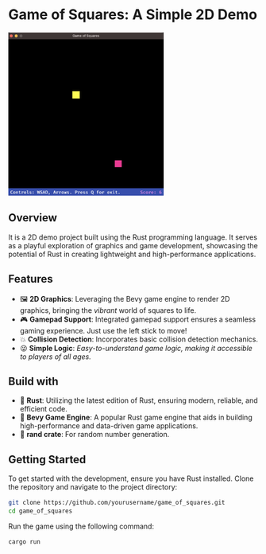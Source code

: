 # Game of Squares: A Simple 2D Demo

<img src="./repo_assets/screen.png" width="313" alt="screenshot">

## Overview
It is a 2D demo project built using the Rust programming language. It serves as a playful exploration of graphics and game development, showcasing the potential of Rust in creating lightweight and high-performance applications.

## Features
- 🖼️ **2D Graphics**: Leveraging the Bevy game engine to render 2D graphics, bringing the _vibrant_ world of squares to life.
- 🎮 **Gamepad Support**: Integrated gamepad support ensures a seamless gaming experience. Just use the left stick to move!
- 💥 **Collision Detection**: Incorporates basic collision detection mechanics.
- 😜 **Simple Logic**: _Easy-to-understand game logic, making it accessible to players of all ages._

## Build with
- 🦀 **Rust**: Utilizing the latest edition of Rust, ensuring modern, reliable, and efficient code.
- 👾 **Bevy Game Engine**: A popular Rust game engine that aids in building high-performance and data-driven game applications.
- 🎲 **rand crate**: For random number generation.

## Getting Started
To get started with the development, ensure you have Rust installed. Clone the repository and navigate to the project directory:

```sh
git clone https://github.com/yourusername/game_of_squares.git
cd game_of_squares
```

Run the game using the following command:

```sh
cargo run
```

